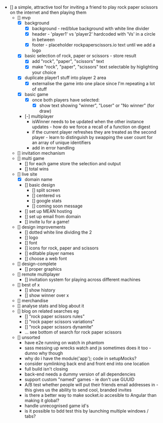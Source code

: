 - [] a simple, attractive tool for inviting a friend to play rock paper scissors on the internet and then playing them
	- [] mvp
		- [x] background
			- [x] background - red/blue background with white line divider
			- [x] header - 'player1' vs 'player2' hardcoded with 'Vs' in a circle in between
			- [x] footer - placeholder rockpaperscissors.io text until we add a logo
		- [x] basic selection of rock, paper or scissors - store result
			- [x] add "rock", "paper", "scissors" text
			- [x] make "rock", "paper", "scissors" text selectable by higlighting your choice
		- [x] duplicate player1 stuff into player 2 area
			- [x] externalise the game into one place since I'm repeating a lot of stuff
		- [x] basic game
			- [x] once both players have selected:
				- [x] show text showing "winner", "Loser" or "No winner" (for draw)
		- [-] multiplayer
			- isWinner needs to be updated when the other instance updates - how do we force a recall of a function on digest
			- if the current player refreshes they are treated as the second player - learn to distinguish by swapping the user count for an array of unique identifiers
			- add in error handling
	- [] invitation mechanism
	- [] multi game
		- [] for each game store the selection and output
		- [] total wins
	- [] live site
		- [x] domain name
		- [] basic design
			- [] split screen
			- [] centered vs
			- [] google stats
			- [] coming soon message
		- [] set up MEAN hosting
		- [] set up email from domain
		- [] invite lu for a game!
	- [] design improvements
		- [] dotted white line dividing the 2
		- [] logo
		- [] font
		- [] icons for rock, paper and scissors
		- [] editable player names
		- [] choose a web font
	- [] design-complete
		- [] proper graphics
	- [] remote multiplayer
		- [] invitation system for playing across different machines
	- [] best of x
		- [] show history
		- [] show winner over x
	- [] merchandise
	- [] analyse stats and blog about it
	- [] blog on related searches eg
		- [] "rock paper scissors rules"
		- [] "rock paper scissors variations"
		- [] "rock paper scissors dynamite"
		- ... see bottom of search for rock paper scissors
	- [] unsorted
		- have e2e running on watch in phantom
		- sass messing up wrecks watch and js sometimes does it too - dunno why though
		- why do i have the module('app'); code in setupMocks?
		- consider symlinking back end and front end into one location
		- full build isn't closing
		- back-end needs a dummy version of all dependencies
		- support custom "named" games - ie don't use GUUID
		- A/B test whether people will put their friends email addresses in - this gives us the ability to send cool, branded invites
		- is there a better way to make socket.io accesible to Angular than making it global?
		- handle unrecognised game id's
		- is it possible to bdd test this by launching multiple windows / tabs?

